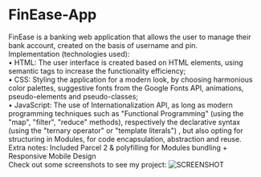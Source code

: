 # FinEase-App
FinEase is a banking web application that allows the user to manage their bank account, created on the basis of username and pin. <br>
Implementation (technologies used): <br>
• HTML: The user interface is created based on HTML elements, using semantic tags to increase the functionality efficiency; <br>
• CSS: Styling the application for a modern look, by choosing harmonious color palettes, suggestive fonts from the Google Fonts API, animations, pseudo-elements and pseudo-classes; <br>
• JavaScript: The use of  Internationalization API, as long as modern programming techniques such as "Functional Programming" (using the "map", "filter", "reduce" methods), respectively the declarative syntax (using the "ternary operator" or "template literals") , but also opting for structuring in Modules, for code encapsulation, abstraction and reuse. <br>
Extra notes: Included Parcel 2 & polyfilling for Modules bundling + Responsive Mobile Design <br>
Check out some screenshots to see my project: 
![SCREENSHOT](http://./finease1.png)

